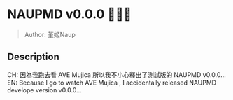 # NAUPMD v0.0.0 📒📕📘
> Author: 堇姬Naup

## Description
CH: 因為我跑去看 AVE Mujica 所以我不小心釋出了測試版的 NAUPMD v0.0.0...
EN: Because I go to watch AVE Mujica , I accidentally released NAUPMD develope version v0.0.0...

